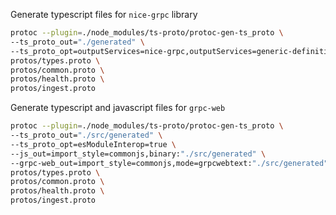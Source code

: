 Generate typescript files for `nice-grpc` library

```bash
protoc --plugin=./node_modules/ts-proto/protoc-gen-ts_proto \
--ts_proto_out="./generated" \
--ts_proto_opt=outputServices=nice-grpc,outputServices=generic-definitions,useExactTypes=false \
protos/types.proto \
protos/common.proto \
protos/health.proto \
protos/ingest.proto
```

Generate typescript and javascript files for `grpc-web`

```bash
protoc --plugin=./node_modules/ts-proto/protoc-gen-ts_proto \
--ts_proto_out="./src/generated" \
--ts_proto_opt=esModuleInterop=true \
--js_out=import_style=commonjs,binary:"./src/generated" \
--grpc-web_out=import_style=commonjs,mode=grpcwebtext:"./src/generated" \
protos/types.proto \
protos/common.proto \
protos/health.proto \
protos/ingest.proto
```